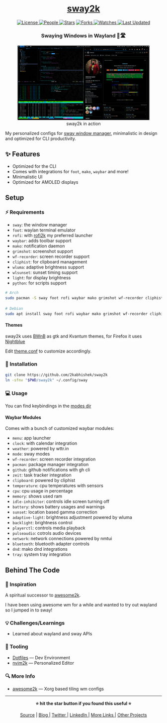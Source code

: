 <div align = "center">

<h1><a href="https://github.com/2kabhishek/sway2k">sway2k</a></h1>

<a href="https://github.com/2KAbhishek/sway2k/blob/main/LICENSE">
<img alt="License" src="https://img.shields.io/github/license/2kabhishek/sway2k?style=flat&color=eee&label="> </a>

<a href="https://github.com/2KAbhishek/sway2k/graphs/contributors">
<img alt="People" src="https://img.shields.io/github/contributors/2kabhishek/sway2k?style=flat&color=ffaaf2&label=People"> </a>

<a href="https://github.com/2KAbhishek/sway2k/stargazers">
<img alt="Stars" src="https://img.shields.io/github/stars/2kabhishek/sway2k?style=flat&color=98c379&label=Stars"></a>

<a href="https://github.com/2KAbhishek/sway2k/network/members">
<img alt="Forks" src="https://img.shields.io/github/forks/2kabhishek/sway2k?style=flat&color=66a8e0&label=Forks"> </a>

<a href="https://github.com/2KAbhishek/sway2k/watchers">
<img alt="Watches" src="https://img.shields.io/github/watchers/2kabhishek/sway2k?style=flat&color=f5d08b&label=Watches"> </a>

<a href="https://github.com/2KAbhishek/sway2k/pulse">
<img alt="Last Updated" src="https://img.shields.io/github/last-commit/2kabhishek/sway2k?style=flat&color=e06c75&label="> </a>

<h3>Swaying Windows in Wayland 🎏🛣</h3>

<figure>
  <img src="images/screenshot.png" alt="sway2k in action">
  <br/>
  <figcaption>sway2k in action</figcaption>
</figure>

</div>

My personalized configs for [sway window manager](https://swaywm.org/), minimalistic in design and optimized for CLI productivity.

## ✨ Features

- Optimized for the CLI
- Comes with integrations for `foot`, `mako`, `waybar` and more!
- Minimalistic UI
- Optimized for AMOLED displays

## Setup

### ⚡ Requirements

- `sway`: the window manager
- `foot`: waylan terminal emulator
- `rofi`: with [rofi2k](https://github.com/2kabhishek/rofi2k) my preferred launcher
- `waybar`: adds toolbar support
- `mako`: notification daemon
- `grimshot`: screenshot support
- `wf-recorder`: screen recorder support
- `cliphist`: for clipboard management
- `wluma`: adaptive brightness support
- `wlsunset`: sunset timing support
- `light`: for display brightness
- `python`: for scripts support

```bash
# Arch
sudo pacman -S sway foot rofi waybar mako grimshot wf-recorder cliphist wluma wlsunset light python

# Debian
sudo apt install sway foot rofi waybar mako grimshot wf-recorder cliphist wluma wlsunset light python
```

#### Themes

sway2k uses [BWnB](https://github.com/2KAbhishek/BWnB) as gtk and Kvantum themes, for Firefox it uses [Nightblue](https://github.com/2KAbhishek/nightblue)

Edit [theme.conf](./config.d/theme.conf) to customize accordingly.

### 🚀 Installation

```bash
git clone https://github.com/2kabhishek/sway2k
ln -sfnv "$PWD/sway2k" ~/.config/sway
```

### 💻 Usage

You can find keybindings in the [modes dir](config.d/modes/)

#### Waybar Modules

Comes with a bunch of customized waybar modules:

- `menu`: app launcher
- `clock`: with calendar integration
- `weather`: powered by wttr.in
- `mode`: sway modes
- `wf-recorder`: screen recorder integration
- `pacman`: package manager integration
- `github`: github notifications with gh cli
- `zeit`: task tracker integration
- `clipboard`: powered by cliphist
- `temperature`: cpu temperatures with sensors
- `cpu`: cpu usage in percentage
- `memory`: shows used ram
- `idle-inhibitor`: controls idle screen turning off
- `battery`: shows battery usages and warnings
- `sunset`: location based gamma correction
- `adaptive-light`: brightness adjustment powered by wluma
- `backlight`: brightness control
- `playerctl`: controls media playback
- `pulseaudio`: cotrols audio devices
- `network`: network connections powered by nmtui
- `bluetooth`: bluetooth adapter controls
- `dnd`: mako dnd integrations
- `tray`: system tray integration

##  Behind The Code

### 🌈 Inspiration

A spiritual successor to [awesome2k](https://github.com/2KAbhishek/awesome2k).

I have been using awesome wm for a while and wanted to try out wayland so I jumped in to sway!

### 💡 Challenges/Learnings

- Learned about wayland and sway APIs

### 🧰 Tooling

- [Dotfiles](https://github.com/2kabhishek/Dotfiles) — Dev Environment
- [nvim2k](https://github.com/2kabhishek/nvim2k) — Personalized Editor

### 🔍 More Info

- [awesome2k](https://github.com/2kabhishek/awesome2k) — Xorg based tiling wm configs

<hr>

<div align="center">

<strong>⭐ hit the star button if you found this useful ⭐</strong><br>

<a href="https://github.com/2KAbhishek/sway2k">Source</a>
| <a href="https://2kabhishek.github.io/blog" target="_blank">Blog </a>
| <a href="https://twitter.com/2kabhishek" target="_blank">Twitter </a>
| <a href="https://linkedin.com/in/2kabhishek" target="_blank">LinkedIn </a>
| <a href="https://2kabhishek.github.io/links" target="_blank">More Links </a>
| <a href="https://2kabhishek.github.io/projects" target="_blank">Other Projects </a>

</div>

